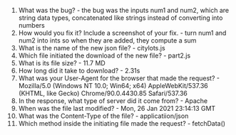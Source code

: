1. What was the bug? - the bug was the inputs num1 and num2, which are string data types, concatenated like strings instead of converting into numbers
2. How would you fix it? Include a screenshot of your fix. - turn num1 and num2 into ints so when they are added, they compute a sum
3. What is the name of the new json file? - citylots.js
4. Which file initiated the download of the new file? - part2.js
5. What is its file size? - 11.7 MD
6. How long did it take to download? - 2.31s
7. What was your User-Agent for the browser that made the request? - Mozilla/5.0 (Windows NT 10.0; Win64; x64) AppleWebKit/537.36 (KHTML, like Gecko) Chrome/90.0.4430.85 Safari/537.36
8. In the response, what type of server did it come from? - Apache 
9. When was the file last modified? - Mon, 26 Jan 2021 23:14:13 GMT
10. What was the Content-Type of the file? - applicatiion/json
11. Which method inside the initiating file made the request? - fetchData()
